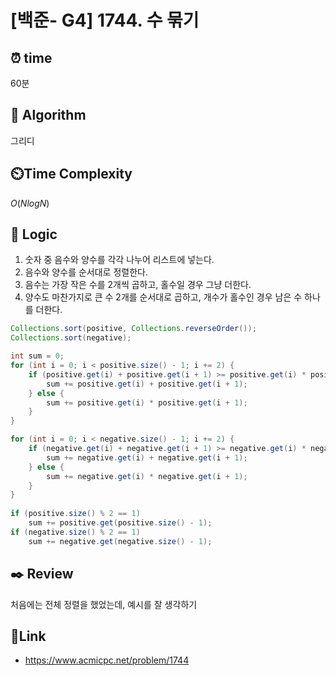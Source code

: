 
# [백준- G4] 1744. 수 묶기

## ⏰  **time**
60분

## :pushpin: **Algorithm**
그리디

## ⏲️**Time Complexity**
$O(N log N)$

## :round_pushpin: **Logic**

1. 숫자 중 음수와 양수를 각각 나누어 리스트에 넣는다.
2. 음수와 양수를 순서대로 정렬한다.
3. 음수는 가장 작은 수를 2개씩 곱하고, 홀수일 경우 그냥 더한다.
4. 양수도 마찬가지로 큰 수 2개를 순서대로 곱하고, 개수가 홀수인 경우 남은 수 하나를 더한다.



```java
Collections.sort(positive, Collections.reverseOrder());
Collections.sort(negative);

int sum = 0;
for (int i = 0; i < positive.size() - 1; i += 2) {
	if (positive.get(i) + positive.get(i + 1) >= positive.get(i) * positive.get(i + 1)) {
		sum += positive.get(i) + positive.get(i + 1);
	} else {
		sum += positive.get(i) * positive.get(i + 1);
	}
}

for (int i = 0; i < negative.size() - 1; i += 2) {
	if (negative.get(i) + negative.get(i + 1) >= negative.get(i) * negative.get(i + 1)) {
		sum += negative.get(i) + negative.get(i + 1);
	} else {
		sum += negative.get(i) * negative.get(i + 1);
	}
}
	
if (positive.size() % 2 == 1)
	sum += positive.get(positive.size() - 1);
if (negative.size() % 2 == 1)
	sum += negative.get(negative.size() - 1);
```


## :black_nib: **Review**

처음에는 전체 정렬을 했었는데, 예시를 잘 생각하기


## 📡**Link**
- https://www.acmicpc.net/problem/1744

